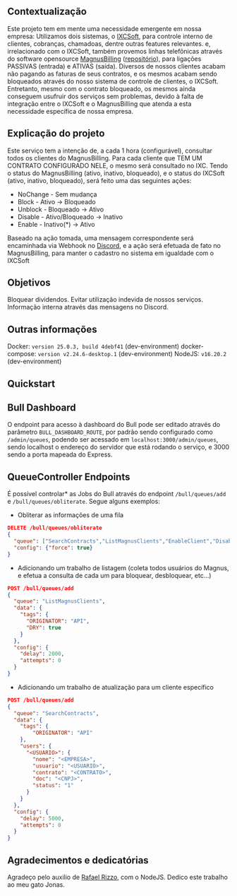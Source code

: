 ## Contextualização
Este projeto tem em mente uma necessidade emergente em nossa empresa: Utilizamos dois sistemas, o [IXCSoft](https://ixcsoft.com/), para controle interno de clientes, cobranças, chamadoas, dentre outras features relevantes.
e, irrelacionado com o IXCSoft, também provemos linhas telefônicas através do software opensource [MagnusBilling](https://www.magnusbilling.org/) ([repositório](https://github.com/magnussolution/magnusbilling7)), para ligações PASSIVAS (entrada) e ATIVAS (saída).
Diversos de nossos clientes acabam não pagando as faturas de seus contratos, e os mesmos acabam sendo bloqueados através do nosso sistema de controle de clientes, o IXCSoft.
Entretanto, mesmo com o contrato bloqueado, os mesmos ainda conseguem usufruir dos serviços sem problemas, devido à falta de integração entre o IXCSoft e o MagnusBilling que atenda a esta necessidade específica de nossa empresa.


## Explicação do projeto
Este serviço tem a intenção de, a cada 1 hora (configurável), consultar todos os clientes do MagnusBilling.
Para cada cliente que TEM UM CONTRATO CONFIGURADO NELE, o mesmo será consultado no IXC.
Tendo o status do MagnusBilling (ativo, inativo, bloqueado), e o status do IXCSoft (ativo, inativo, bloqueado), será feito uma das seguintes ações:

- NoChange - Sem mudança
- Block - Ativo -> Bloqueado
- Unblock - Bloqueado -> Ativo
- Disable - Ativo/Bloqueado -> Inativo
- Enable - Inativo(*) -> Ativo

Baseado na ação tomada, uma mensagem correspondente será encaminhada via Webhook no [Discord](https://discord.com/), e a ação será efetuada de fato no MagnusBilling, para manter o cadastro no sistema em igualdade com o IXCSoft

## Objetivos
Bloquear dividendos.
Evitar utilização indevida de nossos serviços.
Informação interna através das mensagens no Discord.

## Outras informações
Docker: `version 25.0.3, build 4debf41` (dev-environment)
docker-compose: `version v2.24.6-desktop.1` (dev-environment)
NodeJS: `v16.20.2` (dev-environment)

## Quickstart
<to-do>

## Bull Dashboard
O endpoint para acesso à dashboard do Bull pode ser editado através do parâmetro `BULL_DASHBOARD_ROUTE`, por padrão sendo configurado como `/admin/queues`, podendo ser acessado em `localhost:3000/admin/queues`, sendo localhost o endereço do servidor que está rodando o serviço, e 3000 sendo a porta mapeada do Express.

## QueueController Endpoints
É possível controlar* as Jobs do Bull através do endpoint `/bull/queues/add` e `/bull/queues/obliterate`.
Segue alguns exemplos:

- Obliterar as informações de uma fila
```json
DELETE /bull/queues/obliterate
{
  "queue": ["SearchContracts","ListMagnusClients","EnableClient","DisableClient","BlockClient","DiscordMessage","UnblockClient"],
  "config": {"force": true}
}
```

- Adicionando um trabalho de listagem (coleta todos usuários do Magnus, e efetua a consulta de cada um para bloquear, desbloquear, etc...)
```json
POST /bull/queues/add
{
  "queue": "ListMagnusClients",
  "data": {
    "tags": {
      "ORIGINATOR": "API",
      "DRY": true
    }
  },
  "config": {
    "delay": 2000, 
    "attempts": 0
  }
}
```

- Adicionando um trabalho de atualização para um cliente específico
```json
POST /bull/queues/add
{
  "queue": "SearchContracts",
  "data": {
    "tags": {
        "ORIGINATOR": "API"
    },
    "users": {
      "<USUARIO>": {
        "nome": "<EMPRESA>",
        "usuario": "<USUARIO>",
        "contrato": "<CONTRATO>",
        "doc": "<CNPJ>",
        "status": "1"
      }
    }
  },
  "config": {
    "delay": 5000, 
    "attempts": 0
  }
}
```
  
## Agradecimentos e dedicatórias
Agradeço pelo auxilio de [Rafael Rizzo](https://github.com/rafaelRizzo), com o NodeJS.
Dedico este trabalho ao meu gato Jonas.
